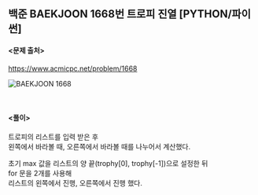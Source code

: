 ## 백준 BAEKJOON 1668번 트로피 진열 [PYTHON/파이썬]

#### <문제 출처><br>
https://www.acmicpc.net/problem/1668

![BAEKJOON 1668](https://blog.kakaocdn.net/dn/kFlgg/btrTmuVEvPg/DZseqULj05OqQi8lbRakP1/img.png)

<br>

#### <풀이><br>

트로피의 리스트를 입력 받은 후  
왼쪽에서 바라볼 때, 오른쪽에서 바라볼 때를 나누어서 계산했다.  

초기 max 값을 리스트의 양 끝(trophy[0], trophy[-1])으로 설정한 뒤  
for 문을 2개를 사용해  
리스트의 왼쪽에서 진행, 오른쪽에서 진행 했다.